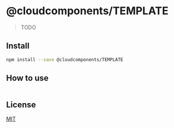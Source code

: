 # @cloudcomponents/TEMPLATE

> TODO

## Install

```bash
npm install --save @cloudcomponents/TEMPLATE
```

## How to use

```typescript
```

## License

[MIT](../../LICENSE)
